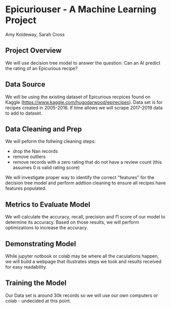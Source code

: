 # Epicuriouser - A Machine Learning Project
Amy Koldeway, Sarah Cross

## Project Overview
We will use decision tree model to answer the question: Can an AI predict the rating of an Epicurious recipe?

## Data Source
We will be using the existing dataset of Epicurious recpices found on Kaggle (https://www.kaggle.com/hugodarwood/epirecipes).  Data set is for recipes created in 2005-2016.  If time allows we will scrape 2017-2019 data to add to dataset.

## Data Cleaning and Prep
We will peform the follwing cleaning steps:
- drop the Nan records
- remove outliers
- remove records with a zero rating that do not have a review count (this assumes 0 is valid rating score)

We will investigate proper way to identify the correct "features" for the decision tree model and perform addtion cleaning to ensure all recipes have features populated.

## Metrics to Evaluate Model
We will calculate the accuracy, recall, precision and f1 score of our model to determine its accuracy.  Based on those results, we will perform optimizations to increase the accuracy.

## Demonstrating Model
While jupyter notbook or colab may be where all the caculations happen, we will build a webpage that illustrates steps we took and results received for easy readability.

## Training the Model
Our Data set is around 30k records so we will use our own computers or colab - undecided at this point.
